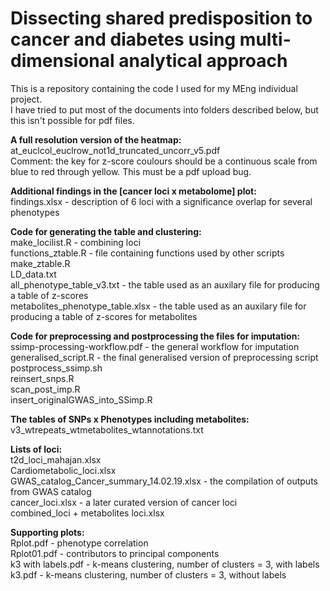# Dissecting shared predisposition to cancer and diabetes using multi-dimensional analytical approach <br />

This is a repository containing the code I used for my MEng individual project. <br />
I have tried to put most of the documents into folders described below, but this isn't possible for pdf files. <br />

**A full resolution version of the heatmap:** <br />
at_euclcol_euclrow_not1d_truncated_uncorr_v5.pdf <br />
Comment: the key for z-score coulours should be a continuous scale from blue to red through yellow. This must be a pdf upload bug. <br />

**Additional findings in the [cancer loci x metabolome] plot:** <br />
findings.xlsx - description of 6 loci with a significance overlap for several phenotypes <br />

**Code for generating the table and clustering:** <br />
make_locilist.R - combining loci <br />
functions_ztable.R - file containing functions used by other scripts <br />
make_ztable.R <br />
LD_data.txt <br />
all_phenotype_table_v3.txt - the table used as an auxilary file for producing a table of z-scores <br />
metabolites_phenotype_table.xlsx - the table used as an auxilary file for producing a table of z-scores for metabolites <br />

**Code for preprocessing and postprocessing the files for imputation:** <br />
ssimp-processing-workflow.pdf - the general workflow for imputation <br />
generalised_script.R - the final generalised version of preprocessing script <br />
postprocess_ssimp.sh <br />
reinsert_snps.R <br />
scan_post_imp.R <br />
insert_originalGWAS_into_SSimp.R <br />

**The tables of SNPs x Phenotypes including metabolites:** <br />
v3_wtrepeats_wtmetabolites_wtannotations.txt <br />

**Lists of loci:** <br />
t2d_loci_mahajan.xlsx <br />
Cardiometabolic_loci.xlsx <br />
GWAS_catalog_Cancer_summary_14.02.19.xlsx - the compilation of outputs from GWAS catalog <br />
cancer_loci.xlsx - a later curated version of cancer loci <br />
combined_loci + metabolites loci.xlsx <br />

**Supporting plots:** <br />
Rplot.pdf - phenotype correlation <br />
Rplot01.pdf - contributors to principal components <br />
k3 with labels.pdf - k-means clustering, number of clusters = 3, with labels <br />
k3.pdf - k-means clustering, number of clusters = 3, without labels <br />




